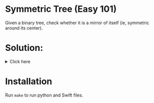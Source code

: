 # Symmetric Tree (Easy 101)
Given a binary tree, check whether it is a mirror of itself
(ie, symmetric around its center).

# Solution:

<details><summary>Click here</summary>  
Tree is symmetric if current node either has none children or two children,
their values are same and left.right is symmetric to right.left and
left.left is symmetric to right.right. O(n) time, O(n) space.

<br></br>

</details>

# Installation
Run `make` to run python and Swift files.

